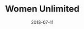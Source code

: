 ---
date: 2013-07-11
title: Women Unlimited
categories: partner
logo: WomenUnlimited_Logo.png
www: http://www.women-unlimited.com/
---